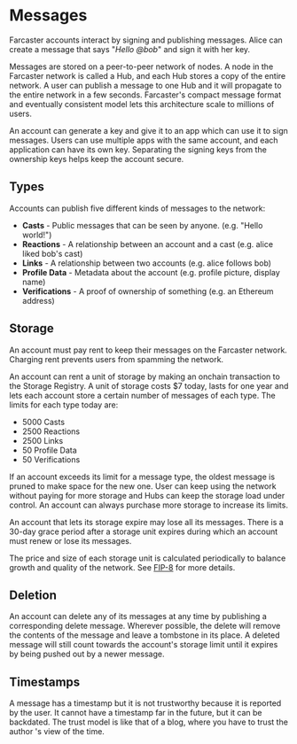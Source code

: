 # Messages

Farcaster accounts interact by signing and publishing messages. Alice can create a message that says "*Hello @bob*" and sign it with her key. 

Messages are stored on a peer-to-peer network of nodes. A node in the Farcaster network is called a Hub, and each Hub stores a copy of the entire network. A user can publish a message to one Hub and it will propagate to the entire network in a few seconds. Farcaster's compact message format and eventually consistent model lets this architecture scale to millions of users.  

An account can generate a key and give it to an app which can use it to sign messages. Users can use multiple apps with the same account, and each application can have its own key. Separating the signing keys from the ownership keys helps keep the account secure. 

## Types
 
Accounts can publish five different kinds of messages to the network:

- **Casts**  - Public messages that can be seen by anyone. (e.g. "Hello world!")
- **Reactions** - A relationship between an account and a cast (e.g. alice liked bob's cast)
- **Links** - A relationship between two accounts (e.g. alice follows bob)
- **Profile Data** - Metadata about the account (e.g. profile picture, display name)  
- **Verifications** - A proof of ownership of something (e.g. an Ethereum address)

## Storage

An account must pay rent to keep their messages on the Farcaster network. Charging rent prevents users from spamming the network. 

An account can rent a unit of storage by making an onchain transaction to the Storage Registry. A unit of storage costs $7 today, lasts for one year and lets each account store a certain number of messages of each type. The limits for each type today are: 

- 5000 Casts
- 2500 Reactions
- 2500 Links
- 50 Profile Data
- 50 Verifications

If an account exceeds its limit for a message type, the oldest message is pruned to make space for the new one. User can keep using the network without paying for more storage and Hubs can keep the storage load under control. An account can always purchase more storage to increase its limits.  

An account that lets its storage expire may lose all its messages. There is a 30-day grace period after a storage unit expires during which an account must renew or lose its messages.

The price and size of each storage unit is calculated periodically to balance growth and quality of the network. See [FIP-8](https://github.com/farcasterxyz/protocol/discussions/98)
for more details.

## Deletion 

An account can delete any of its messages at any time by publishing a corresponding delete message. Wherever possible, the delete will remove the contents of the message and leave a tombstone in its place. A deleted message will still count towards the account's storage limit until it expires by being pushed out by a newer message.

## Timestamps

A message has a timestamp but it is not trustworthy because it is reported by the user. It cannot have a timestamp far in the future, but it can be backdated. The trust model is like that of a blog, where you have to trust the author 's view of the time. 